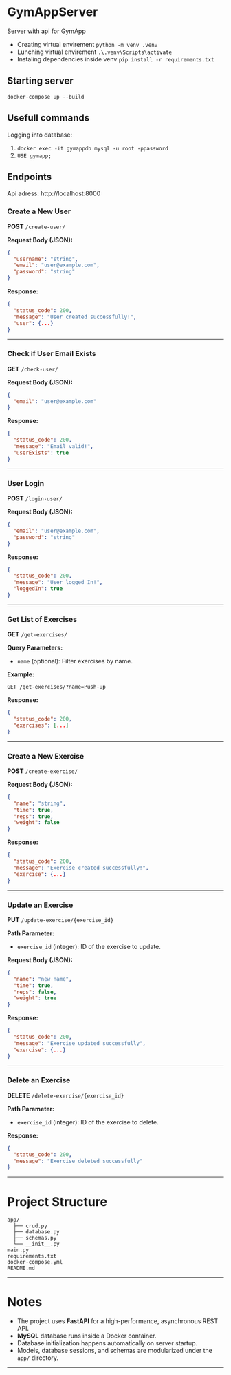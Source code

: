 # GymAppServer
Server with api for GymApp 

- Creating virtual envirement
`python -m venv .venv`
- Lunching virtual envirement
`.\.venv\Scripts\activate`
- Instaling dependencies inside venv
`pip install -r requirements.txt`

## Starting server

`docker-compose up --build`

## Usefull commands

Logging into database: 
1. `docker exec -it gymappdb mysql -u root -ppassword`
2. `USE gymapp;`


## Endpoints
Api adress: http://localhost:8000

### Create a New User
**POST** `/create-user/`

**Request Body (JSON):**
```json
{
  "username": "string",
  "email": "user@example.com",
  "password": "string"
}
```

**Response:**
```json
{
  "status_code": 200,
  "message": "User created successfully!",
  "user": {...}
}
```

---

### Check if User Email Exists
**GET** `/check-user/`

**Request Body (JSON):**
```json
{
  "email": "user@example.com"
}
```

**Response:**
```json
{
  "status_code": 200,
  "message": "Email valid!",
  "userExists": true
}
```

---

### User Login
**POST** `/login-user/`

**Request Body (JSON):**
```json
{
  "email": "user@example.com",
  "password": "string"
}
```

**Response:**
```json
{
  "status_code": 200,
  "message": "User logged In!",
  "loggedIn": true
}
```

---

### Get List of Exercises
**GET** `/get-exercises/`

**Query Parameters:**
- `name` (optional): Filter exercises by name.

**Example:**
```
GET /get-exercises/?name=Push-up
```

**Response:**
```json
{
  "status_code": 200,
  "exercises": [...]
}
```

---

### Create a New Exercise
**POST** `/create-exercise/`

**Request Body (JSON):**
```json
{
  "name": "string",
  "time": true,
  "reps": true,
  "weight": false
}
```

**Response:**
```json
{
  "status_code": 200,
  "message": "Exercise created successfully!",
  "exercise": {...}
}
```

---

### Update an Exercise
**PUT** `/update-exercise/{exercise_id}`

**Path Parameter:**
- `exercise_id` (integer): ID of the exercise to update.

**Request Body (JSON):**
```json
{
  "name": "new name",
  "time": true,
  "reps": false,
  "weight": true
}
```

**Response:**
```json
{
  "status_code": 200,
  "message": "Exercise updated successfully",
  "exercise": {...}
}
```

---

### Delete an Exercise
**DELETE** `/delete-exercise/{exercise_id}`

**Path Parameter:**
- `exercise_id` (integer): ID of the exercise to delete.

**Response:**
```json
{
  "status_code": 200,
  "message": "Exercise deleted successfully"
}
```

---

# Project Structure

```
app/
  ├── crud.py
  ├── database.py
  ├── schemas.py
  └── __init__.py
main.py
requirements.txt
docker-compose.yml
README.md
```

---

# Notes

- The project uses **FastAPI** for a high-performance, asynchronous REST API.
- **MySQL** database runs inside a Docker container.
- Database initialization happens automatically on server startup.
- Models, database sessions, and schemas are modularized under the `app/` directory.

---